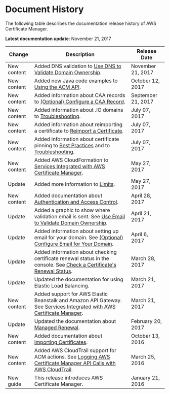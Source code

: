 # Document History<a name="dochistory"></a>

The following table describes the documentation release history of AWS Certificate Manager\.

**Latest documentation update**: November 21, 2017


| Change | Description | Release Date | 
| --- | --- | --- | 
| New content | Added DNS validation to [Use DNS to Validate Domain Ownership](gs-acm-validate-dns.md)\.  | November 21, 2017 | 
| New content | Added new Java code examples to [Using the ACM API](sdk.md)\.  | October 12, 2017 | 
| New content | Added information about CAA records to [\(Optional\) Configure a CAA Record](setup-caa.md)\.  | September 21, 2017 | 
| New content | Added information about \.IO domains to [Troubleshooting](troubleshooting.md)\.  | July 07, 2017 | 
| New content | Added information about reimporting a certificate to [Reimport a Certificate](import-reimport.md)\.  | July 07, 2017 | 
| New content | Added information about certificate pinning to [Best Practices](acm-bestpractices.md) and to [Troubleshooting](troubleshooting.md)\.  | July 07, 2017 | 
| New content | Added AWS CloudFormation to [Services Integrated with AWS Certificate Manager](acm-services.md)\.  | May 27, 2017 | 
| Update | Added more information to [Limits](acm-limits.md)\.  | May 27, 2017 | 
| New content | Added documentation about [Authentication and Access Control](authen-toplevel.md)\.  | April 28, 2017 | 
| Update | Added a graphic to show where validation email is sent\. See [Use Email to Validate Domain Ownership](gs-acm-validate-email.md)\.  | April 21, 2017 | 
| Update | Added information about setting up email for your domain\. See [\(Optional\) Configure Email for Your Domain](setup-email.md)\.  | April 6, 2017 | 
| Update | Added information about checking certificate renewal status in the console\. See [Check a Certificate's Renewal Status](check-certificate-renewal-status.md)\.  | March 28, 2017 | 
| Update | Updated the documentation for using Elastic Load Balancing\. | March 21, 2017 | 
| New content | Added support for AWS Elastic Beanstalk and Amazon API Gateway\. See [Services Integrated with AWS Certificate Manager](acm-services.md)\. | March 21, 2017 | 
| Update | Updated the documentation about [Managed Renewal](managed-renewal.md)\. | February 20, 2017 | 
|  New content  |  Added documentation about [Importing Certificates](import-certificate.md)\.  |  October 13, 2016  | 
|  New content  |  Added AWS CloudTrail support for ACM actions\. See [Logging AWS Certificate Manager API Calls with AWS CloudTrail](ct-acm.md)\.  |  March 25, 2016  | 
|  New guide  |  This release introduces AWS Certificate Manager\.  |  January 21, 2016  | 